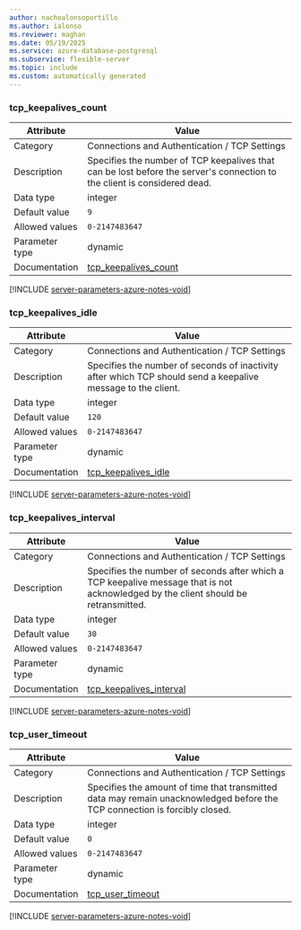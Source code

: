 ```yaml
---
author: nachoalonsoportillo
ms.author: ialonso
ms.reviewer: maghan
ms.date: 05/19/2025
ms.service: azure-database-postgresql
ms.subservice: flexible-server
ms.topic: include
ms.custom: automatically generated
---
```

### tcp_keepalives_count

| Attribute | Value |
| --- | --- |
| Category | Connections and Authentication / TCP Settings |
| Description | Specifies the number of TCP keepalives that can be lost before the server's connection to the client is considered dead. |
| Data type | integer |
| Default value | `9` |
| Allowed values | `0-2147483647` |
| Parameter type | dynamic |
| Documentation | [tcp_keepalives_count](https://www.postgresql.org/docs/13/runtime-config-connection.html#GUC-TCP-KEEPALIVES-COUNT) |


[!INCLUDE [server-parameters-azure-notes-void](./server-parameters-azure-notes-void.md)]



### tcp_keepalives_idle

| Attribute | Value |
| --- | --- |
| Category | Connections and Authentication / TCP Settings |
| Description | Specifies the number of seconds of inactivity after which TCP should send a keepalive message to the client. |
| Data type | integer |
| Default value | `120` |
| Allowed values | `0-2147483647` |
| Parameter type | dynamic |
| Documentation | [tcp_keepalives_idle](https://www.postgresql.org/docs/13/runtime-config-connection.html#GUC-TCP-KEEPALIVES-IDLE) |


[!INCLUDE [server-parameters-azure-notes-void](./server-parameters-azure-notes-void.md)]



### tcp_keepalives_interval

| Attribute | Value |
| --- | --- |
| Category | Connections and Authentication / TCP Settings |
| Description | Specifies the number of seconds after which a TCP keepalive message that is not acknowledged by the client should be retransmitted. |
| Data type | integer |
| Default value | `30` |
| Allowed values | `0-2147483647` |
| Parameter type | dynamic |
| Documentation | [tcp_keepalives_interval](https://www.postgresql.org/docs/13/runtime-config-connection.html#GUC-TCP-KEEPALIVES-INTERVAL) |


[!INCLUDE [server-parameters-azure-notes-void](./server-parameters-azure-notes-void.md)]



### tcp_user_timeout

| Attribute | Value |
| --- | --- |
| Category | Connections and Authentication / TCP Settings |
| Description | Specifies the amount of time that transmitted data may remain unacknowledged before the TCP connection is forcibly closed. |
| Data type | integer |
| Default value | `0` |
| Allowed values | `0-2147483647` |
| Parameter type | dynamic |
| Documentation | [tcp_user_timeout](https://www.postgresql.org/docs/13/runtime-config-connection.html#GUC-TCP-USER-TIMEOUT) |


[!INCLUDE [server-parameters-azure-notes-void](./server-parameters-azure-notes-void.md)]



